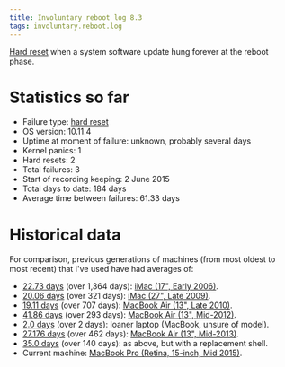 ```yaml
---
title: Involuntary reboot log 8.3
tags: involuntary.reboot.log
---
```


[Hard reset](/wiki/Hard_reset) when a system software update hung forever at the reboot phase.

# Statistics so far

* Failure type: [hard reset](/wiki/Hard_reset)
* OS version: 10.11.4
* Uptime at moment of failure: unknown, probably several days
* Kernel panics: 1
* Hard resets: 2
* Total failures: 3
* Start of recording keeping: 2 June 2015
* Total days to date: 184 days
* Average time between failures: 61.33 days

# Historical data

For comparison, previous generations of machines (from most oldest to most recent) that I've used have had averages of:

* [22.73 days](/blog/involuntary-reboot-log-60) (over 1,364 days): [iMac (17", Early 2006)](http://www.everymac.com/systems/apple/imac/specs/imac_cd_1.83_17.html).
* [20.06 days](/snippets/23) (over 321 days): [iMac (27", Late 2009)](http://www.everymac.com/systems/apple/imac/stats/imac-core-i5-2.66-27-inch-aluminum-late-2009-specs.html).
* [19.11 days](/snippets/128) (over 707 days): [MacBook Air (13", Late 2010)](http://www.everymac.com/systems/apple/macbook-air/specs/macbook-air-core-2-duo-2.13-13-late-2010-specs.html).
* [41.86 days](/snippets/170) (over 293 days): [MacBook Air (13", Mid-2012)](http://www.everymac.com/systems/apple/macbook-air/specs/macbook-air-core-i5-1.8-13-mid-2012-specs.html).
* [2.0 days](/snippets/171) (over 2 days): loaner laptop (MacBook, unsure of model).
* [27.176 days](/snippets/1117) (over 462 days): [MacBook Air (13", Mid-2013)](http://www.everymac.com/systems/apple/macbook-air/specs/macbook-air-core-i7-1.7-13-mid-2013-specs.html).
* [35.0 days](/snippets/1138) (over 140 days): as above, but with a replacement shell.
* Current machine: [MacBook Pro (Retina, 15-inch, Mid 2015)](http://www.everymac.com/systems/apple/macbook_pro/specs/macbook-pro-core-i7-2.8-15-iris-only-mid-2015-retina-display-specs.html).
